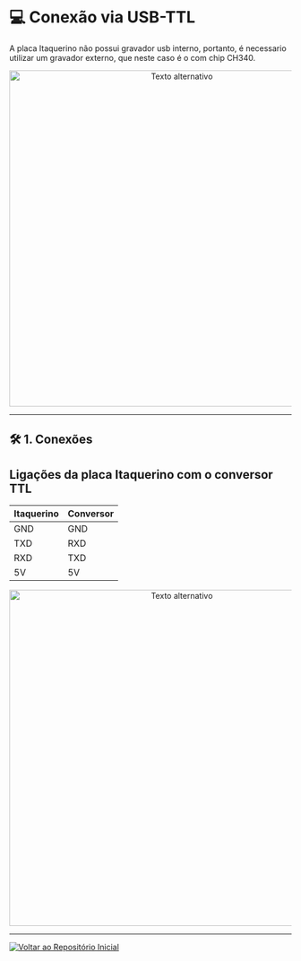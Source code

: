 # 💻 Conexão via USB-TTL

A placa Itaquerino não possui gravador usb interno, portanto, é necessario utilizar um gravador externo, que neste caso é o com chip CH340.

<div align="center">
  <img src="https://github.com/user-attachments/assets/2de064fc-d060-4de1-8695-da79a4c40526" alt="Texto alternativo" width="600">
</div>

---

## 🛠️ 1. Conexões

## Ligações da placa Itaquerino com o conversor TTL

<div align="center">
  
| Itaquerino | Conversor |
|---|---|
| GND | GND |
| TXD | RXD |
| RXD | TXD |
| 5V | 5V |

</div>



<div align="center">
  <img src="https://github.com/user-attachments/assets/98dc0dda-41a2-4e1c-87cb-3221c90491b6" alt="Texto alternativo" width="600">
</div>

---

[![Voltar ao Repositório Inicial](https://img.shields.io/badge/Voltar%20ao%20Reposit%C3%B3rio%20Inicial-blue?style=for-the-badge&logo=github)](https://github.com/PedroLedo/Itaquerino/tree/main)

